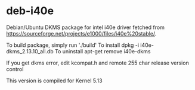# deb-i40e

Debian/Ubuntu DKMS package for intel i40e driver fetched from
<https://sourceforge.net/projects/e1000/files/i40e%20stable/>.

To build package, simply run './build'
To install dpkg -i i40e-dkms_2.13.10_all.db
To uninstall apt-get remove i40e-dkms


If you get dkms error, edit kcompat.h and remote 255 char release version control

This version is compiled for Kernel 5.13
